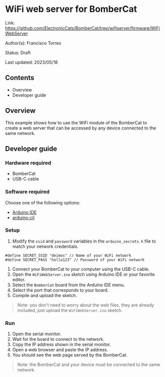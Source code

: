 # WiFi web server for BomberCat

Link: https://github.com/ElectronicCats/BomberCat/tree/wifiserver/firmware/WiFiWebServer

Author(s): Francisco Torres

Status: Draft

Last updated: 2023/05/18

## Contents

* Overview
* Developer guide

## Overview

This example shows how to use the WiFi module of the BomberCat to create a web server that can be accessed by any device connected to the same network.

## Developer guide

### Hardware required

* BomberCat
* USB-C cable

### Software required

Choose one of the following options:

* [Arduino IDE](https://www.arduino.cc/en/main/software)
* [arduino-cli](https://arduino.github.io/arduino-cli/latest/installation/)

### Setup
1. Modify the `ssid` and `password` variables in the `arduino_secrets.h` file to match your network credentials.

```
#define SECRET_SSID "deimos" // Name of your WiFi network
#define SECRET_PASS "hello123" // Password of your WiFi network
```

1. Connect your BomberCat to your computer using the USB-C cable.
2. Open the `WiFiWebServer.ino` sketch using Arduino IDE or your favorite editor.
3. Select the `BomberCat` board from the Arduino IDE menu.
4. Select the port that corresponds to your board.
5. Compile and upload the sketch.

> Note: you don't need to worry about the web files, they are already included, just upload the `WiFiWebServer.ino` sketch.

### Run

1. Open the serial monitor.
2. Wait for the board to connect to the network.
3. Copy the IP address shown in the serial monitor.
4. Open a web browser and paste the IP address.
5. You should see the web page served by the BomberCat.

> Note: the BomberCat and your device must be connected to the same network.